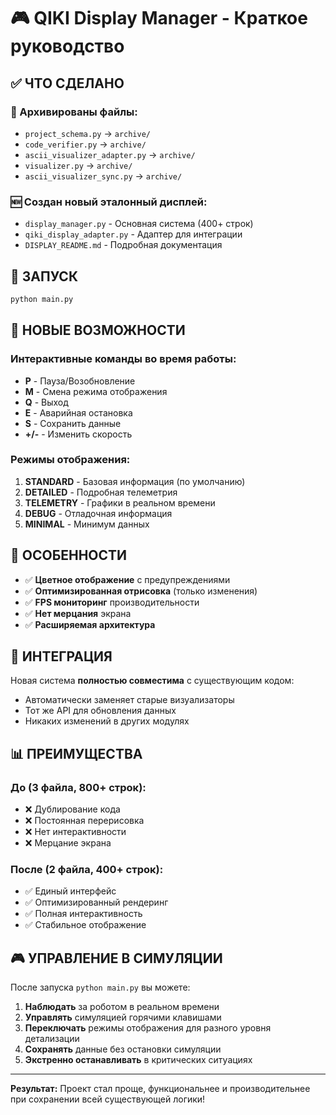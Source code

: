 # 🎮 QIKI Display Manager - Краткое руководство

## ✅ ЧТО СДЕЛАНО

### 📁 Архивированы файлы:
- `project_schema.py` → `archive/`
- `code_verifier.py` → `archive/`  
- `ascii_visualizer_adapter.py` → `archive/`
- `visualizer.py` → `archive/`
- `ascii_visualizer_sync.py` → `archive/`

### 🆕 Создан новый эталонный дисплей:
- `display_manager.py` - Основная система (400+ строк)
- `qiki_display_adapter.py` - Адаптер для интеграции
- `DISPLAY_README.md` - Подробная документация

## 🚀 ЗАПУСК

```bash
python main.py
```

## 🎯 НОВЫЕ ВОЗМОЖНОСТИ

### Интерактивные команды во время работы:
- **P** - Пауза/Возобновление
- **M** - Смена режима отображения  
- **Q** - Выход
- **E** - Аварийная остановка
- **S** - Сохранить данные
- **+/-** - Изменить скорость

### Режимы отображения:
1. **STANDARD** - Базовая информация (по умолчанию)
2. **DETAILED** - Подробная телеметрия
3. **TELEMETRY** - Графики в реальном времени
4. **DEBUG** - Отладочная информация
5. **MINIMAL** - Минимум данных

## 🎨 ОСОБЕННОСТИ

- ✅ **Цветное отображение** с предупреждениями
- ✅ **Оптимизированная отрисовка** (только изменения)
- ✅ **FPS мониторинг** производительности
- ✅ **Нет мерцания** экрана
- ✅ **Расширяемая архитектура**

## 🔧 ИНТЕГРАЦИЯ

Новая система **полностью совместима** с существующим кодом:
- Автоматически заменяет старые визуализаторы
- Тот же API для обновления данных
- Никаких изменений в других модулях

## 📊 ПРЕИМУЩЕСТВА

### До (3 файла, 800+ строк):
- ❌ Дублирование кода
- ❌ Постоянная перерисовка
- ❌ Нет интерактивности
- ❌ Мерцание экрана

### После (2 файла, 400+ строк):
- ✅ Единый интерфейс
- ✅ Оптимизированный рендеринг
- ✅ Полная интерактивность
- ✅ Стабильное отображение

## 🎮 УПРАВЛЕНИЕ В СИМУЛЯЦИИ

После запуска `python main.py` вы можете:

1. **Наблюдать** за роботом в реальном времени
2. **Управлять** симуляцией горячими клавишами
3. **Переключать** режимы отображения для разного уровня детализации
4. **Сохранять** данные без остановки симуляции
5. **Экстренно останавливать** в критических ситуациях

---

**Результат:** Проект стал проще, функциональнее и производительнее при сохранении всей существующей логики!

